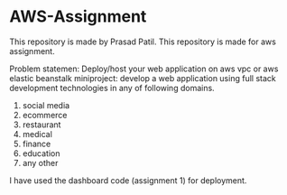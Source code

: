 # AWS-Assignment
This repository is made by Prasad Patil. This repository is made for aws assignment.

Problem statemen: Deploy/host your web application on aws vpc or aws elastic beanstalk
miniproject: develop a web application using full stack development technologies in any of following domains.
1. social media
2. ecommerce
3. restaurant
4. medical
5. finance
6. education
7. any other

I have used the dashboard code (assignment 1) for deployment.
